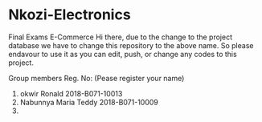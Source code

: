 # Nkozi-Electronics
Final Exams E-Commerce
Hi there, due to the change to the project database we have to change this repository to the above name.
So please endavour to use it as you can edit, push, or change any codes to this project.

Group members                Reg. No:       (Pease register your name)
1. okwir Ronald              2018-B071-10013
2. Nabunnya Maria Teddy      2018-B071-10009
3. 
